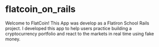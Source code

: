 # flatcoin_on_rails
Welcome to FlatCoin! This App was develop as a Flatiron School Rails project. I developed this app to help users practice building a cryptocurrency portfolio and react to the markets in real time using fake money.
